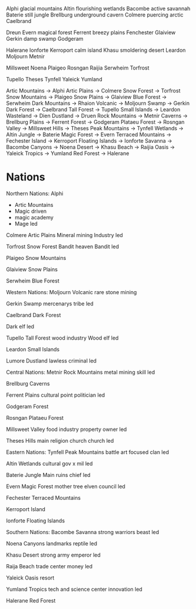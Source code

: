 Alphi glacial mountains 
Altin flourishing wetlands
Bacombe active savannah
Baterie still jungle
Brellburg underground cavern
Colmere puercing arctic
Caelbrand

Dreun 
Evern magical forest
Ferrent breezy plains
Fenchester
Glaiview
Gerkin damp swamp
Godgeram

Halerane
Ionforte
Kerroport calm island
Khasu smoldering desert
Leardon 
Moljourn
Metnir

Millsweet
Noena
Plaigeo
Rosngan
Raijia
Serwheim
Torfrost

Tupello
Theses
Tynfell
Yaleick
Yumland


Artic Mountains -> Alphi
Artic Plains -> Colmere
Snow Forest -> Torfrost
Snow Mountains -> Plaigeo
Snow Plains -> Glaiview
Blue Forest -> Serwheim
Dark Mountains -> Rhaion 
Volcanic -> Moljourn
Swamp -> Gerkin
Dark Forest -> Caelbrand
Tall Forest -> Tupello
Small Islands -> Leardon
Wasteland -> Dien
Dustland -> Druen
Rock Mountains -> Metnir
Caverns -> Brellburg
Plains -> Ferrent
Forest -> Godgeram
Plataeu Forest -> Rosngan
Valley -> Millsweet
Hills -> Theses
Peak Mountains -> Tynfell
Wetlands -> Altin
Jungle -> Baterie
Magic Forest -> Evern
Terraced Mountains -> Fechester
Island -> Kerroport
Floating Islands -> Ionforte
Savanna -> Bacombe
Canyons -> Noena
Desert -> Khasu
Beach -> Raijia
Oasis -> Yaleick
Tropics -> Yumland
Red Forest -> Halerane

# Nations

 Northern Nations:
Alphi
- Artic Mountains
- Magic driven
- magic academy
- Mage led

Colmere
Artic Plains
Mineral mining
Industry led

Torfrost
Snow Forest
Bandit heaven
Bandit led

Plaigeo
Snow Mountains



Glaiview
Snow Plains



Serwheim
Blue Forest



 Western Nations:
Moljourn
Volcanic
rare stone mining


Gerkin
Swamp
mercenarys
tribe led

Caelbrand
Dark Forest

Dark elf led

Tupello
Tall Forest
wood industry
Wood elf led

Leardon
Small Islands



Lumore
Dustland 
lawless 
criminal led

 Central Nations:
Metnir
Rock Mountains
metal mining
skill led

Brellburg
Caverns



Ferrent
Plains
cultural point
politician led

Godgeram
Forest



Rosngan
Plataeu Forest



Millsweet
Valley
food industry
property owner led

Theses
Hills
main religion church
church led

 Eastern Nations:
Tynfell
Peak Mountains
battle art focused
clan led

Altin
Wetlands
cultural
gov x mil led

Baterie
Jungle
Main ruins
chief led

Evern
Magic Forest
mother tree
elven council led

Fechester
Terraced Mountains



Kerroport
Island



Ionforte
Floating Islands



 Southern Nations:
Bacombe
Savanna
strong warriors
beast led

Noena
Canyons
landmarks
reptile led

Khasu
Desert
strong army
emperor led

Raija
Beach
trade center
money led

Yaleick
Oasis
resort


Yumland
Tropics
tech and science center
innovation led

Halerane
Red Forest

